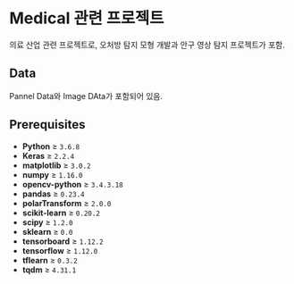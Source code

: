 # Medical 관련 프로젝트

의료 산업 관련 프로젝트로, 오처방 탐지 모형 개발과 안구 영상 탐지 프로젝트가 포함.

## Data
Pannel Data와 Image DAta가 포함되어 있음.

## Prerequisites
- **Python** ≥ `3.6.8`
- **Keras**     ≥            `2.2.4`
- **matplotlib**    ≥       `3.0.2`
- **numpy**           ≥      `1.16.0`
- **opencv-python**    ≥     `3.4.3.18`
- **pandas**        ≥        `0.23.4`
- **polarTransform**    ≥    `2.0.0`
- **scikit-learn** ≥         `0.20.2`
- **scipy**      ≥           `1.2.0`
- **sklearn**      ≥         `0.0`
- **tensorboard**   ≥        `1.12.2`
- **tensorflow**  ≥         `1.12.0`
- **tflearn**      ≥         `0.3.2`
- **tqdm**         ≥         `4.31.1`
